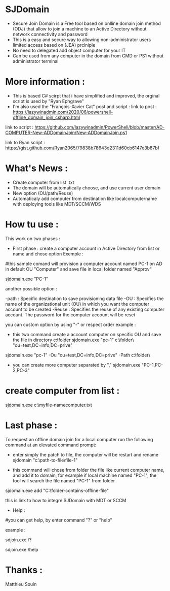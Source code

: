 
# SJDomain

* Secure Join Domain is a Free tool based on onlline domain join method (ODJ) that allow to join a machine to an Active Directory without network connectivity and password
* This is a easy and secure way to allowing non-administrator users limited access based on (JEA) prciniple
* No need to delegated add object computer for your IT
* Can be used from any computer in the domain from CMD or PS1 without administrator terminal

# More information : 
* This is based C# scirpt that i have simplified and improved, the orginal script is used by "Ryan Ephgrave"
* I'm also used the "François-Xavier Cat" post and script :
link to post : https://lazywinadmin.com/2020/06/powershell-offline_domain_join_csharp.html

link to script : https://github.com/lazywinadmin/PowerShell/blob/master/AD-COMPUTER-New-ADDomainJoin/New-ADDomainJoin.ps1

link to Ryan script : https://gist.github.com/Ryan2065/79838b78643d2311d60cb6147e3b87bf


# What's News :
* Create computer from list .txt
* The domain will be automatically choose, and use current user domain
* New option (OU/path/Reuse)
* Automaticaly add computer from destination like localcomputername with deploying tools like MDT/SCCM/WDS

# How tu use :

This work on two phases :

* First phase : create a computer account in Active Directory from list or name and chose option 
Exemple : 

#this sample comand will provision a computer account named PC-1 on AD in default OU "Computer" and save file in local folder named "Approv"

sjdomain.exe "PC-1"  

another possible option : 

-path  : Specific destination to save provisioning data file
-OU    : Specifies the name of the organizational unit (OU) in which you want the computer account to be created
-Reuse : Specifies the reuse of any existing computer account. The password for the computer account will be reset

you can custom option by using "-" or respect order example :

* this two command create a account computer on specific OU and save the file in directory c:\folder
sjdomain.exe "pc-1" c:\folder\ "ou=test,DC=info,DC=prive"  

sjdomain.exe "pc-1" -Ou "ou=test,DC=info,DC=prive"  -Path c:\folder\  

* you can create more computer separated by ","
sjdomain.exe "PC-1,PC-2,PC-3"

# create computer from list : 
sjdomain.exe c:\myfile-namecomputer.txt

# Last phase :
To request an offline domain join for a local computer run the following command at an elevated command prompt:

* enter simply the patch to file, the computer will be restart and rename
sjdomain "c:\path-to-file\file-1"

* this command will chose from folder the file like current computer name, and add it to domain, for example if local machine named "PC-1", the tool will search the file named 
"PC-1" from folder

sjdomain.exe add "C:\folder-contains-offline-file"

this is link to how to integre SJDomain with MDT or SCCM

* Help :

#you can get help, by enter command "?" or "help"

example :

sdjoin.exe /?

sdjoin.exe /help

# Thanks :
Matthieu Souin
